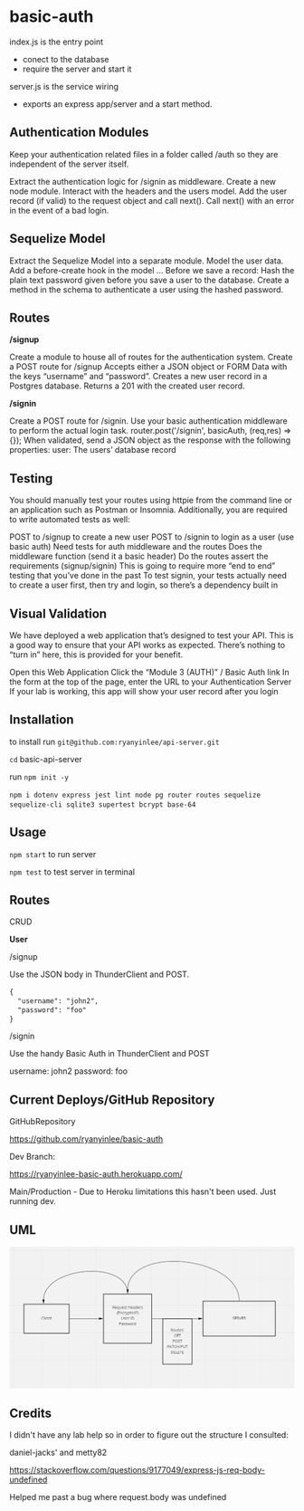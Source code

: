 # basic-auth

index.js is the entry point
- conect to the database
- require the server and start it

server.js is the service wiring
- exports an express app/server and a start method.

## Authentication Modules

Keep your authentication related files in a folder called /auth so they are independent of the server itself.

Extract the authentication logic for /signin as middleware.
Create a new node module.
Interact with the headers and the users model.
Add the user record (if valid) to the request object and call next().
Call next() with an error in the event of a bad login.

## Sequelize Model

Extract the Sequelize Model into a separate module.
Model the user data.
Add a before-create hook in the model … Before we save a record:
Hash the plain text password given before you save a user to the database.
Create a method in the schema to authenticate a user using the hashed password.

## Routes

**/signup**

Create a module to house all of routes for the authentication system.
Create a POST route for /signup
Accepts either a JSON object or FORM Data with the keys “username” and “password”.
Creates a new user record in a Postgres database.
Returns a 201 with the created user record.

**/signin**

Create a POST route for /signin.
Use your basic authentication middleware to perform the actual login task.
router.post('/signin', basicAuth, (req,res) => {});
When validated, send a JSON object as the response with the following properties:
user: The users’ database record

## Testing

You should manually test your routes using httpie from the command line or an application such as Postman or Insomnia. Additionally, you are required to write automated tests as well:

POST to /signup to create a new user
POST to /signin to login as a user (use basic auth)
Need tests for auth middleware and the routes
Does the middleware function (send it a basic header)
Do the routes assert the requirements (signup/signin)
This is going to require more “end to end” testing that you’ve done in the past
To test signin, your tests actually need to create a user first, then try and login, so there’s a dependency built in

## Visual Validation

We have deployed a web application that’s designed to test your API. This is a good way to ensure that your API works as expected. There’s nothing to “turn in” here, this is provided for your benefit.

Open this Web Application
Click the “Module 3 (AUTH)” / Basic Auth link
In the form at the top of the page, enter the URL to your Authentication Server
If your lab is working, this app will show your user record after you login


## Installation

to install run `git@github.com:ryanyinlee/api-server.git`

`cd` basic-api-server

run `npm init -y`

`npm i dotenv express jest lint node pg router routes sequelize sequelize-cli sqlite3 supertest bcrypt base-64`

## Usage

`npm start` to run server

`npm test` to test server in terminal

## Routes

CRUD

**User**

/signup

Use the JSON body in ThunderClient and POST.

```
{
  "username": "john2",
  "password": "foo"
}
```

/signin

Use the handy Basic Auth in ThunderClient and POST

username: john2
password: foo

## Current Deploys/GitHub Repository

GitHubRepository

https://github.com/ryanyinlee/basic-auth

Dev Branch:

https://ryanyinlee-basic-auth.herokuapp.com/

Main/Production - Due to Heroku limitations this hasn't been used. Just running dev.


## UML

![](lab06uml.PNG)

## Credits

I didn't have any lab help so in order to figure out the structure I consulted:

daniel-jacks' and metty82

https://stackoverflow.com/questions/9177049/express-js-req-body-undefined

Helped me past a bug where request.body was undefined